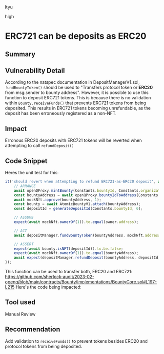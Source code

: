 ltyu

high

# ERC721 can be deposits as ERC20

## Summary

## Vulnerability Detail
According to the natspec documentation in DepositManagerV1.sol, `fundBountyToken()` should be used to "Transfers protocol token or **ERC20** from msg.sender to bounty address". However, it is possible to use this function to deposit ERC721 tokens. This is because there is no validation within `Bounty.receiveFunds()` that prevents ERC721 tokens from being deposited. This results in ERC721 tokens becoming unrefundable, as the deposit has been erroneously registered as a non-NFT.

## Impact
Erronous ERC20 deposits with ERC721 tokens will be reverted when attempting to call `refundDeposit()`

## Code Snippet
Heres the unit test for this:
```typescript
it('should revert when attempting to refund ERC721-as-ERC20 deposit', async () => {
	// ARRANGE
	await openQProxy.mintBounty(Constants.bountyId, Constants.organization, atomicBountyInitOperation);
	const bountyAddress = await openQProxy.bountyIdToAddress(Constants.bountyId);
	await mockNft.approve(bountyAddress, 1);
	const bounty = await AtomicBountyV1.attach(bountyAddress);
	const depositId = generateDepositId(Constants.bountyId, 0);

	// ASSUME
	expect(await mockNft.ownerOf(1)).to.equal(owner.address);

	// ACT
	await depositManager.fundBountyToken(bountyAddress, mockNft.address, 1, 1, Constants.funderUuid);

	// ASSERT
	expect(await bounty.isNFT(depositId)).to.be.false;
	expect(await mockNft.ownerOf(1)).to.equal(bountyAddress);
	await expect(depositManager.refundDeposit(bountyAddress, depositId)).to.be.reverted;
});
```

This function can be used to transfer both, ERC20 and ERC721:
https://github.com/sherlock-audit/2023-02-openq/blob/main/contracts/Bounty/Implementations/BountyCore.sol#L197-L215
Here's the code being impacted:
## Tool used

Manual Review

## Recommendation
Add validation to `receiveFunds()` to prevent tokens besides ERC20 and protocol tokens from being deposited.
